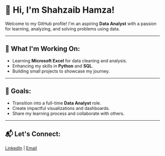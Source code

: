 # 👋 Hi, I'm Shahzaib Hamza!

Welcome to my GitHub profile! I'm an aspiring **Data Analyst** with a passion for learning, analyzing, and solving problems using data.  

---

## 🚀 What I'm Working On:
- Learning **Microsoft Excel** for data cleaning and analysis.
- Enhancing my skills in **Python** and **SQL**.
- Building small projects to showcase my journey.

---

## 🌟 Goals:
- Transition into a full-time **Data Analyst** role.
- Create impactful visualizations and dashboards.
- Share my learning process and collaborate with others.

---

## 📬 Let's Connect:
[LinkedIn](https://www.linkedin.com/in/shahzaib-hamza-432b501b4/) | [Email](mailto:shahzaib.hamza.da@gmail.com)

